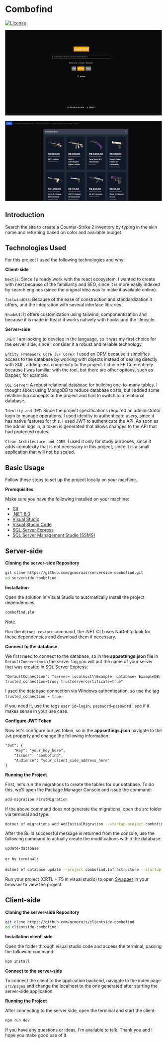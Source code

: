 # Combofind
<p align='left'>
	<a href='https://opensource.org/license/mit'><img alt="License" src="https://img.shields.io/static/v1?label=license&message=MIT&color=8257E5&labelColor=000000"></a>
	
</p>

![alt text](image-2.png)

![alt text](image-3.png)

## <a name="apresentation">Introduction</a>

Search the site to create a Counter-Strike 2 inventory by typing in the skin name and returning based on color and available budget.

## <a name="techsUsage">Technologies Used</a>

For this project I used the following technologies and why:

**Client-side**

``Nextjs``: Since I already work with the react ecosystem, I wanted to create with next because of the familiarity and SEO, since it is more easily indexed by search engines (since the original idea was to make it available online).

``TailwindCSS``: Because of the ease of construction and standardization it offers, and the integration with several interface libraries.

``ShadnUI``: It offers customization using tailwind, componentization and because it is made in React it works natively with hooks and the lifecycle.

**Server-side**

``.NET``: I am looking to develop in the language, so it was my first choice for the server side, since I consider it a robust and reliable technology.

``Entity Framework Core (EF Core)``: I used an ORM because it simplifies access to the database by working with objects instead of dealing directly with SQL, adding less complexity to the project. I chose EF Core entirely because I was familiar with the tool, but there are other options, such as Dapper, for example.

``SQL Server``: A robust relational database for building one-to-many tables. I thought about using MongoDB to reduce database costs, but I added some relationship concepts to the project and had to switch to a relational database.

``Identity and JWT``: Since the project specifications required an administrator login to manage operations, I used identity to authenticate users, since it has native features for this. I used JWT to authenticate the API. As soon as the admin logs in, a token is generated that allows changes to the API that had protected routes.

``Clean Architecture and CQRS``: I used it only for study purposes, since it adds complexity that is not necessary in this project, since it is a small application that will not be scaled.

## <a name="basicUsage">Basic Usage</a>

Follow these steps to set up the project locally on your machine.


**Prerequisites**
<a name="prerequisites"></a>

Make sure you have the following installed on your machine:

- [Git](https://git-scm.com/)
- [.NET 8.0](https://dotnet.microsoft.com/pt-br/download/dotnet/8.0)
- [Visual Studio](https://visualstudio.microsoft.com/pt-br/)
- [Visual Studio Code](https://code.visualstudio.com/)
- [SQL Server Express](https://www.microsoft.com/pt-br/sql-server/sql-server-downloads)
- [SQL Server Management Studio (SSMS)](https://learn.microsoft.com/en-us/sql/ssms/download-sql-server-management-studio-ssms?view=sql-server-ver16)


## Server-side

**Cloning the server-side Repository**
<a name="cloning"></a>

```bash
git clone https://github.com/gcmorais/serverside-combofind.git
cd serverside-combofind
```

**Installation**
<a name="installation"></a>

Open the solution in Visual Studio to automatically install the project dependencies.

```bash
combofind.sln
```

> [!note]
>
>  Run the `dotnet restore` command, the .NET CLI uses NuGet to look for these dependencies and download them if necessary. 


**Connect to the database**
<a name="connectdb"></a>

We first need to connect to the database, so in the <strong>appsettings.json</strong> file in `DefaultConnection` in the server tag you will put the name of your server that was created in SQL Server Express;

```env
"DefaultConnection": "server= localhost\\Example; database= ExampleDB; trusted_connection=true; trustservercertificate=true"
```

I used the database connection via Windows authentication, so use the tag `trusted_connection = true;` 

if you need it, use the tags `user id=login;` `password=password;` see if it makes sense in your use case.

**Configure JWT Token**
<a name="connectdb"></a>

Now let's configure our jwt token, so in the <strong>appsettings.json</strong> navigate to the `Jwt` property and change the following information:

```env
"Jwt": {
    "Key": "your_key_here",
    "Issuer": "combofind",
    "Audience": "your_client_side_address_here"
}
```

**Running the Project**
<a name="running"></a>

First, let's run the migrations to create the tables for our database.
To do this, we'll open the Package Manager Console and issue the command:

```bash
add-migration FirstMigration
```

If the above command does not generate the migrations, open the *src* folder via terminal and type:

```bash
dotnet ef migrations add AddInitialMigration --startup-project combofind.WebApi --project combofind.Infrastructure
```

After the Build successful message is returned from the console, use the following command to actually create the modifications within the database:

```bash
update-database

or by terminal:

dotnet ef database update --project combofind.Infrastructure --startup-project combofind.WebApi
```


Run your project (CRTL + F5 in visual studio) to open [Swagger](https://swagger.io/) in your browser to view the project.

## Client-side

**Cloning the server-side Repository**
<a name="cloning"></a>

```bash
git clone https://github.com/gcmorais/clientside-combofind
cd clientside-combofind
```

**Installation client-side**
<a name="installation"></a>

Open the folder through visual studio code and access the terminal, passing the following command:

```bash
npm install
```

**Connect to the server-side**
<a name="connectsvs"></a>

To connect the client to the application backend, navigate to the index page `src/pages` and change the localhost to the one generated after starting the server-side application.


**Running the Project**
<a name="running"></a>

After connecting to the server side, open the terminal and start the client:

```bash
npm run dev
```

If you have any questions or ideas, I'm available to talk. Thank you and I hope you make good use of it. 